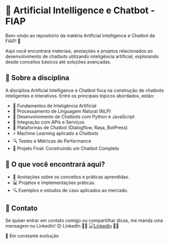 # 🤖 Artificial Intelligence e Chatbot - FIAP
Bem-vindo ao repositório da matéria Artificial Intelligence e Chatbot da FIAP! 🚀

Aqui você encontrará materiais, anotações e projetos relacionados ao desenvolvimento de chatbots utilizando inteligência artificial, explorando desde conceitos básicos até soluções avançadas.

## 📌 Sobre a disciplina
A disciplina Artificial Intelligence e Chatbot foca na construção de chatbots inteligentes e interativos. Entre os principais tópicos abordados, estão:

- 🧠 Fundamentos de Inteligência Artificial
- 💬 Processamento de Linguagem Natural (NLP)
- 🤖 Desenvolvimento de Chatbots com Python e JavaScript
- 🔗 Integração com APIs e Serviços
- 📡 Plataformas de Chatbot (Dialogflow, Rasa, BotPress)
- ⚡ Machine Learning aplicado a Chatbots
- 🔍 Testes e Métricas de Performance
- 🚀 Projeto Final: Construindo um Chatbot Completo

## 📂 O que você encontrará aqui?
- 📑 Anotações sobre os conceitos e práticas aprendidas.
- 💻 Projetos e implementações práticas.
- 🔍 Exemplos e estudos de caso aplicados ao mercado.

## 💬 Contato
Se quiser entrar em contato comigo ou compartilhar dicas, me manda uma mensagem no LinkedIn! 😊 LinkedIn 🐱‍🚀
[![LinkedIn](https://img.shields.io/badge/LinkedIn-celoselado-blue?logo=linkedin)](https://www.linkedin.com/in/celoselado/) 🐱‍🚀

🚧 Em constante evolução

